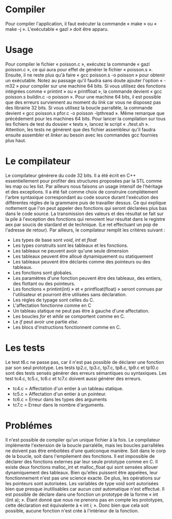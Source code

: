 Compiler
========

Pour compiler l'application, il faut exécuter la commande « make » ou « make -j ».
L'exécutable « gazl » doit être apparu.

Usage
=====

Pour compiler le fichier « poisson.c », exécutez la commande « gazl poisson.c », ce qui aura pour effet de générer le fichier « poisson.s ».
Ensuite, il ne reste plus qu'à faire « gcc poisson.s -o poisson » pour obtenir un exécutable. Notez au passage qu'il faudra sans doute ajouter l'option « -m32 » pour compiler sur une machine 64 bits.
Si vous utilisez des fonctions intégrées comme « printint » ou « printfloat », la commande devient « gcc poisson.s buildin.c -o poisson ». Pour une machine 64 bits, il est possible que des erreurs surviennent au moment du *link* car vous ne disposez pas des librairie 32 bits.
Si vous utilisez la boucle parralléle, la commande devient « gcc poisson.s pfor.c -o poisson -lpthread ». Même remarque que précédement pour les machines 64 bits.
Pour lancer la compilation sur tous les fichiers de test du dossier « tests », lancez le script « ./test.sh ».
Attention, les tests ne générent que des fichier assembleur qu'il faudra ensuite assembler et *linker* au besoin avec les commandes gcc fournies plus haut.

Le compilateur
==============

Le compilateur générere du code 32 bits.
Il a été écrit en C++ essentiellement pour profiter des structures proposées par la STL comme les map ou les list. Par ailleurs nous faisons un usage intensif de l'héritage et des exceptions.
Il a été fait comme choix de construire complétement l'arbre syntaxique correspondant au code source durant l'exécution des différentes régles de la grammaire puis de travailler dessus. 
Ce qui explique nottement que l'on peut appeler des fonctions qui seront déclarées plus bas dans le code source.
La transmission des valeurs et des résultat se fait sur la pile à l'exception des fonctions qui renvoient leur résultat dans le registre aex par soucis de stardard et de technique. (Le ret effectuant un pop de l'adresse de retour).
Par ailleurs, le compilateur remplit les critéres suivant :
* Les types de base sont *void*, *int* et *float*
* Les types construits sont les tableaux et les fonctions.
* Les tableaux ne peuvent avoir qu'une seule dimension
* Les tableaux peuvent être alloué dynamiquement ou statiquement
* Les tableaux peuvent être déclarés comme des pointeurs ou des tableaux.
* Les fonctions sont globales.
* Les paramètres d'une fonction peuvent être des tableaux, des entiers, des flottant ou des pointeurs.
* Les fonctions « printint(int) » et « printfloat(float) » seront connues par l'utilisateur et pourront être utilisées sans déclaration.
* Les régles de typage sont celles du C.
* L'affectation fonctionne comme en C
* Un tableau statique ne peut pas être à gauche d'une affectation.
* Les boucles *for* et *while* se comportent comme en C.
* Le *if* peut avoir une partie *else*.
* Les blocs d'instructions fonctionnent comme en C.

Les tests
=========

Le test t6.c ne passe pas, car il n'est pas possible de déclarer une fonction par son seul prototype.
Les tests tp2.c, tp3.c, tp7.c, tp8.c, tp9.c et tp10.c sont des tests sensés générer des erreurs sémantiques ou syntaxiques.
Les test tc4.c, tc5.c, tc6.c et tc7.c doivent aussi générer des erreurs.
* tc4.c = Affectation d'un entier à un tableau statique.
* tc5.c = Affectation d'un entier à un pointeur.
* tc6.c = Erreur dans les types des arguments
* tc7.c = Erreur dans le nombre d'arguments.

Problémes
=========

Il n'est possible de compiler qu'un unique fichier à la fois.
Le compilateur implémente l'extension de la boucle parralélle, mais les boucles parralléles ne doivent pas être emboitées d'une quelconque manière. Soit dans le corp de la boucle, soit dans l'empilement des fonctions.
Il est impossible de déclarer des fonctions externes par leur seule prototype comme en C.
Il existe deux fonctions malloc_int et malloc_float qui sont sensées allouer dynamiquement des tableaux. Bien qu'elles puissent être appelées, leur fonctionnement n'est pas une science exacte.
De plus, les opérations sur les pointeurs sont autorisées.
Les variables de type void sont autorisées bien que presque inutilisables car aucun *cast* automatique n'est effectué.
Il est possible de déclare dans une fonction un prototype de la forme « int i(int a); ». Étant donné que nous ne prenons pas en compte les prototypes, cette déclaration est équivalente à « int i; ». Donc bien que cela soit possible, aucune fonction n'est crée à l'intérieur de la fonction.
